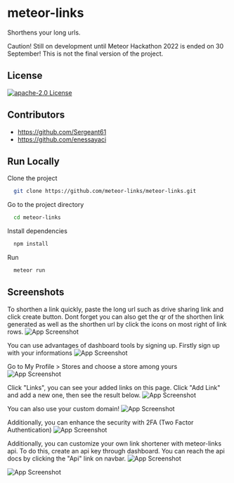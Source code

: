 
# meteor-links

Shorthens your long urls.

Caution! Still on development until Meteor Hackathon 2022 is ended on 30 September! This is not the final version of the project.


## License


[![apache-2.0 License](https://img.shields.io/badge/License-Apache2.0-green.svg)](https://choosealicense.com/licenses/apache-2.0/)


## Contributors

- https://github.com/Sergeant61
- https://github.com/enessayaci


## Run Locally

Clone the project

```bash
  git clone https://github.com/meteor-links/meteor-links.git
```

Go to the project directory

```bash
  cd meteor-links
```

Install dependencies

```bash
  npm install
```

Run

```bash
  meteor run
```


## Screenshots
To shorthen a link quickly, paste the long url such as drive sharing link and click create button. Dont forget you can also get the qr of the shorthen link generated as well as the shorthen url by click the icons on most right of link rows.
![App Screenshot](https://drive.google.com/uc?id=1xtpM-9i79qk7s1Pzvo0by6yGCJnaPmAF)

You can use advantages of dashboard tools by signing up. Firstly sign up with your informations
![App Screenshot](https://drive.google.com/uc?id=1h1b3uuV5J9SdU_6IKjf29kfWfs3Kw1Jx)

Go to My Profile > Stores and choose a store among yours
![App Screenshot](https://drive.google.com/uc?id=1jn8t_92o-Z202FqGF2Z5H41OZqlv6liQ)

Click "Links", you can see your added links on this page. Click "Add Link" and add a new one, then see the result below.
![App Screenshot](https://drive.google.com/uc?id=1h21hXUPrjWFFDS7kprI-56tyoWuxiXtK)

You can also use your custom domain! 
![App Screenshot](https://drive.google.com/uc?id=1TUiN9bIdYGFK9OE7vfbeLyjhKg3glWvE)

Additionally, you can enhance the security with 2FA (Two Factor Authentication)
![App Screenshot](https://drive.google.com/uc?id=1UcqQa6_Qgc8zbLP_gDk_7fcNRq3Gg-PU)

Additionally, you can customize your own link shortener with meteor-links api. To do this, create an api key through dashboard. You can reach the api docs by clicking the "Api" link on navbar.
![App Screenshot](https://drive.google.com/uc?id=1jmqZs0gfR24uGK-dxFAG2BxF_QKWAhEw)

![App Screenshot](https://drive.google.com/uc?id=1aJgOEEiBqbkNpj-eMSFxqvOQGve8GVB-)

